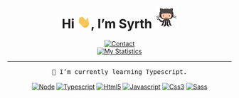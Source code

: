 <h1 align="center">Hi <a href="#"><img src="/wave.gif" width="30px"></a>, I’m Syrth <a href="#"><img src="/octocat.gif" width="50"></a></h1>
<div align="center">
<a href="mailto:danielcarvllr@gmail.com"><img alt="Contact" src="https://img.shields.io/badge/-danielcarvllr@gmail.com-04c3ff?style=flat-square&logo=Gmail&logoColor=faf2f5&link=mailto:danielcarvllr@gmail.com" /></a>
<br>
<a href="https://github.com/Syrth"><img alt="My Statistics" src="https://github-readme-stats.vercel.app/api?username=syrth&count_private=true&custom_title=Syrth's%20Github%20Stats&show_icons=true&theme=blueberry&title_color=04b4ff&text_color=fff&icon_color=00b4d8&hide_border=true" /></a>
<br>
<hr>
<samp>🌱 I’m currently learning Typescript.</samp>
</div>
<br>
<div align="center">
<a href="https://nodejs.org/"><img alt="Node" src="https://img.shields.io/badge/Node.js-43853D?style=for-the-badge&logo=node.js&logoColor=white" /></a>
<a href="https://www.typescriptlang.org/"><img alt="Typescript" src="https://img.shields.io/badge/TypeScript-007ACC?style=for-the-badge&logo=typescript&logoColor=white" /></a>
<a href="https://developer.mozilla.org/en-US/docs/Web/HTML"><img alt="Html5" src="https://img.shields.io/badge/HTML5-E34F26?style=for-the-badge&logo=html5&logoColor=white" /></a>
<a href="https://developer.mozilla.org/en-US/docs/Web/JavaScript"><img alt="Javascript" src="https://img.shields.io/badge/JavaScript-323330?style=for-the-badge&logo=javascript&logoColor=F7DF1E" /></a>
<a href="https://developer.mozilla.org/en-US/docs/Web/CSS"><img alt="Css3" src="https://img.shields.io/badge/CSS3-1572B6?style=for-the-badge&logo=css3&logoColor=white" /></a>
<a href="https://sass-lang.com/"><img alt="Sass" src="https://img.shields.io/badge/Sass-CC6699?style=for-the-badge&logo=sass&logoColor=white" /></a>
</div>
